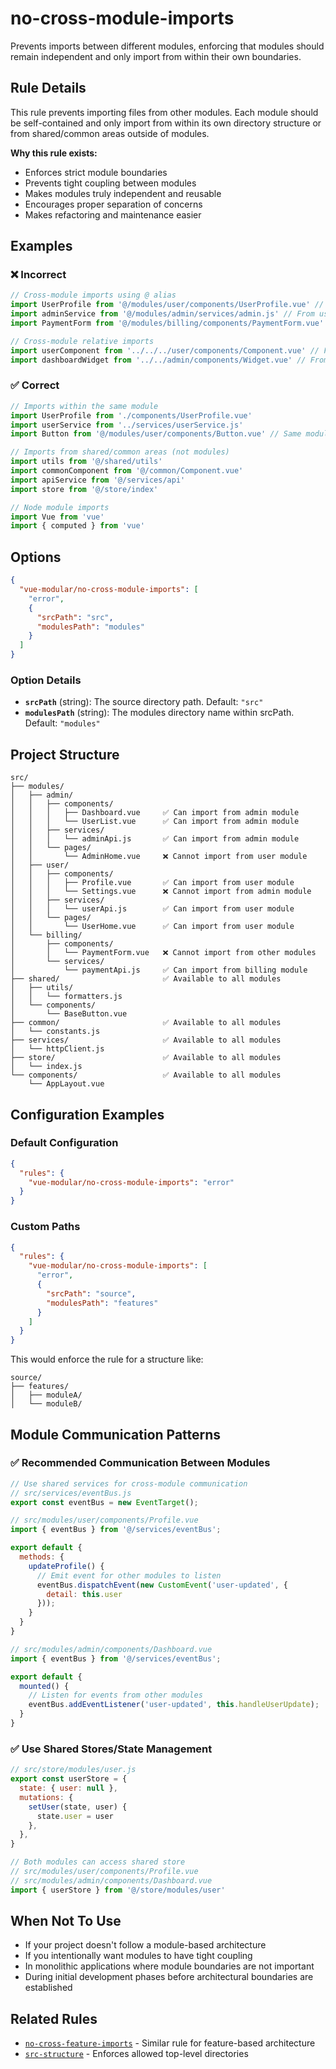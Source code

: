 # no-cross-module-imports

Prevents imports between different modules, enforcing that modules should remain independent and only import from within their own boundaries.

## Rule Details

This rule prevents importing files from other modules. Each module should be self-contained and only import from within its own directory structure or from shared/common areas outside of modules.

**Why this rule exists:**

- Enforces strict module boundaries
- Prevents tight coupling between modules
- Makes modules truly independent and reusable
- Encourages proper separation of concerns
- Makes refactoring and maintenance easier

## Examples

### ❌ Incorrect

```javascript
// Cross-module imports using @ alias
import UserProfile from '@/modules/user/components/UserProfile.vue' // From admin module
import adminService from '@/modules/admin/services/admin.js' // From user module
import PaymentForm from '@/modules/billing/components/PaymentForm.vue' // From inventory module

// Cross-module relative imports
import userComponent from '../../../user/components/Component.vue' // From admin module
import dashboardWidget from '../../admin/components/Widget.vue' // From user module
```

### ✅ Correct

```javascript
// Imports within the same module
import UserProfile from './components/UserProfile.vue'
import userService from '../services/userService.js'
import Button from '@/modules/user/components/Button.vue' // Same module via @ alias

// Imports from shared/common areas (not modules)
import utils from '@/shared/utils'
import commonComponent from '@/common/Component.vue'
import apiService from '@/services/api'
import store from '@/store/index'

// Node module imports
import Vue from 'vue'
import { computed } from 'vue'
```

## Options

```json
{
  "vue-modular/no-cross-module-imports": [
    "error",
    {
      "srcPath": "src",
      "modulesPath": "modules"
    }
  ]
}
```

### Option Details

- **`srcPath`** (string): The source directory path. Default: `"src"`
- **`modulesPath`** (string): The modules directory name within srcPath. Default: `"modules"`

## Project Structure

```
src/
├── modules/
│   ├── admin/
│   │   ├── components/
│   │   │   ├── Dashboard.vue     ✅ Can import from admin module
│   │   │   └── UserList.vue      ✅ Can import from admin module
│   │   ├── services/
│   │   │   └── adminApi.js       ✅ Can import from admin module
│   │   └── pages/
│   │       └── AdminHome.vue     ❌ Cannot import from user module
│   ├── user/
│   │   ├── components/
│   │   │   ├── Profile.vue       ✅ Can import from user module
│   │   │   └── Settings.vue      ❌ Cannot import from admin module
│   │   ├── services/
│   │   │   └── userApi.js        ✅ Can import from user module
│   │   └── pages/
│   │       └── UserHome.vue      ✅ Can import from user module
│   └── billing/
│       ├── components/
│       │   └── PaymentForm.vue   ❌ Cannot import from other modules
│       └── services/
│           └── paymentApi.js     ✅ Can import from billing module
├── shared/                       ✅ Available to all modules
│   ├── utils/
│   │   └── formatters.js
│   └── components/
│       └── BaseButton.vue
├── common/                       ✅ Available to all modules
│   └── constants.js
├── services/                     ✅ Available to all modules
│   └── httpClient.js
├── store/                        ✅ Available to all modules
│   └── index.js
└── components/                   ✅ Available to all modules
    └── AppLayout.vue
```

## Configuration Examples

### Default Configuration

```json
{
  "rules": {
    "vue-modular/no-cross-module-imports": "error"
  }
}
```

### Custom Paths

```json
{
  "rules": {
    "vue-modular/no-cross-module-imports": [
      "error",
      {
        "srcPath": "source",
        "modulesPath": "features"
      }
    ]
  }
}
```

This would enforce the rule for a structure like:

```
source/
├── features/
│   ├── moduleA/
│   └── moduleB/
```

## Module Communication Patterns

### ✅ Recommended Communication Between Modules

```javascript
// Use shared services for cross-module communication
// src/services/eventBus.js
export const eventBus = new EventTarget();

// src/modules/user/components/Profile.vue
import { eventBus } from '@/services/eventBus';

export default {
  methods: {
    updateProfile() {
      // Emit event for other modules to listen
      eventBus.dispatchEvent(new CustomEvent('user-updated', {
        detail: this.user
      }));
    }
  }
}

// src/modules/admin/components/Dashboard.vue
import { eventBus } from '@/services/eventBus';

export default {
  mounted() {
    // Listen for events from other modules
    eventBus.addEventListener('user-updated', this.handleUserUpdate);
  }
}
```

### ✅ Use Shared Stores/State Management

```javascript
// src/store/modules/user.js
export const userStore = {
  state: { user: null },
  mutations: {
    setUser(state, user) {
      state.user = user
    },
  },
}

// Both modules can access shared store
// src/modules/user/components/Profile.vue
// src/modules/admin/components/Dashboard.vue
import { userStore } from '@/store/modules/user'
```

## When Not To Use

- If your project doesn't follow a module-based architecture
- If you intentionally want modules to have tight coupling
- In monolithic applications where module boundaries are not important
- During initial development phases before architectural boundaries are established

## Related Rules

- [`no-cross-feature-imports`](./no-cross-feature-imports.md) - Similar rule for feature-based architecture
- [`src-structure`](./src-structure.md) - Enforces allowed top-level directories

